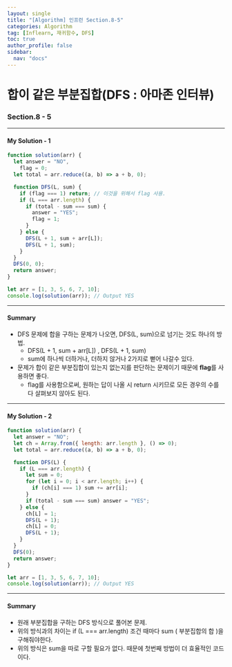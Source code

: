 ```yaml
---
layout: single
title: "[Algorithm] 인프런 Section.8-5"
categories: Algorithm
tag: [Inflearn, 재귀함수, DFS]
toc: true
author_profile: false
sidebar:
  nav: "docs"
---
```


# 합이 같은 부분집합(DFS : 아마존 인터뷰)

### Section.8 - 5

---

#### My Solution - 1

```javascript
function solution(arr) {
  let answer = "NO",
    flag = 0;
  let total = arr.reduce((a, b) => a + b, 0);

  function DFS(L, sum) {
    if (flag === 1) return; // 이것을 위해서 flag 사용.
    if (L === arr.length) {
      if (total - sum === sum) {
        answer = "YES";
        flag = 1;
      }
    } else {
      DFS(L + 1, sum + arr[L]);
      DFS(L + 1, sum);
    }
  }
  DFS(0, 0);
  return answer;
}

let arr = [1, 3, 5, 6, 7, 10];
console.log(solution(arr)); // Output YES
```

---

#### Summary

- DFS 문제에 합을 구하는 문제가 나오면, DFS(L, sum)으로 넘기는 것도 하나의 방법.
  - DFS(L + 1, sum + arr[L]) , DFS(L + 1, sum)
  - sum에 하나씩 더하거나, 더하지 않거나 2가지로 뻗어 나갈수 있다.
- 문제가 합이 같은 부분집합이 있는지 없는지를 판단하는 문제이기 때문에 **flag**를 사용하면 좋다.
  - flag를 사용함으로써, 원하는 답이 나올 시 return 시키므로 모든 경우의 수를 다 살펴보지 않아도 된다.

---

#### My Solution - 2

```javascript
function solution(arr) {
  let answer = "NO";
  let ch = Array.from({ length: arr.length }, () => 0);
  let total = arr.reduce((a, b) => a + b, 0);

  function DFS(L) {
    if (L === arr.length) {
      let sum = 0;
      for (let i = 0; i < arr.length; i++) {
        if (ch[i] === 1) sum += arr[i];
      }
      if (total - sum === sum) answer = "YES";
    } else {
      ch[L] = 1;
      DFS(L + 1);
      ch[L] = 0;
      DFS(L + 1);
    }
  }
  DFS(0);
  return answer;
}

let arr = [1, 3, 5, 6, 7, 10];
console.log(solution(arr)); // Output YES
```

---

#### Summary

- 원래 부분집합을 구하는 DFS 방식으로 풀어본 문제.
- 위의 방식과의 차이는 if (L === arr.length) 조건 때마다 sum ( 부분집합의 합 )을 구해줘야한다.
- 위의 방식은 sum을 따로 구할 필요가 없다. 때문에 첫번째 방법이 더 효율적인 코드이다.
